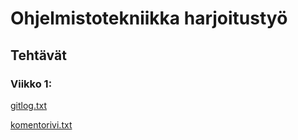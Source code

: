 <h1>Ohjelmistotekniikka harjoitustyö</h1>

<h2>Tehtävät</h2>

<h3>Viikko 1:</h3>

[gitlog.txt](https://github.com/ereborinkorppi/ot-harjoitustyo/blob/master/laskarit/viikko1/gitlog.txt)

[komentorivi.txt](https://github.com/ereborinkorppi/ot-harjoitustyo/blob/master/laskarit/viikko1/komentorivi.txt)
